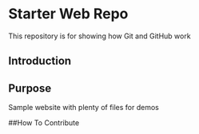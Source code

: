 
# Starter Web Repo

This repository is for showing how Git and GitHub work

## Introduction

## Purpose

Sample website with plenty of files for demos

##How To Contribute
